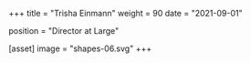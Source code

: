 +++
title = "Trisha Einmann"
weight = 90
date = "2021-09-01"

position = "Director at Large"

[asset]
  image = "shapes-06.svg"
+++

